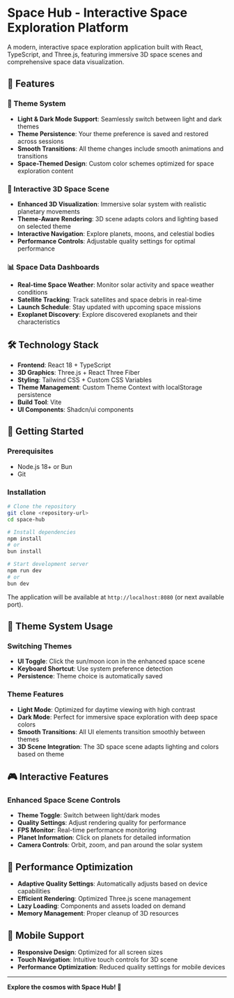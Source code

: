 # Space Hub - Interactive Space Exploration Platform

A modern, interactive space exploration application built with React, TypeScript, and Three.js, featuring immersive 3D space scenes and comprehensive space data visualization.

## 🌟 Features

### 🎨 Theme System
- **Light & Dark Mode Support**: Seamlessly switch between light and dark themes
- **Theme Persistence**: Your theme preference is saved and restored across sessions
- **Smooth Transitions**: All theme changes include smooth animations and transitions
- **Space-Themed Design**: Custom color schemes optimized for space exploration content

### 🚀 Interactive 3D Space Scene
- **Enhanced 3D Visualization**: Immersive solar system with realistic planetary movements
- **Theme-Aware Rendering**: 3D scene adapts colors and lighting based on selected theme
- **Interactive Navigation**: Explore planets, moons, and celestial bodies
- **Performance Controls**: Adjustable quality settings for optimal performance

### 📊 Space Data Dashboards
- **Real-time Space Weather**: Monitor solar activity and space weather conditions
- **Satellite Tracking**: Track satellites and space debris in real-time
- **Launch Schedule**: Stay updated with upcoming space missions
- **Exoplanet Discovery**: Explore discovered exoplanets and their characteristics

## 🛠️ Technology Stack

- **Frontend**: React 18 + TypeScript
- **3D Graphics**: Three.js + React Three Fiber
- **Styling**: Tailwind CSS + Custom CSS Variables
- **Theme Management**: Custom Theme Context with localStorage persistence
- **Build Tool**: Vite
- **UI Components**: Shadcn/ui components

## 🎯 Getting Started

### Prerequisites
- Node.js 18+ or Bun
- Git

### Installation
```bash
# Clone the repository
git clone <repository-url>
cd space-hub

# Install dependencies
npm install
# or
bun install

# Start development server
npm run dev
# or
bun dev
```

The application will be available at `http://localhost:8080` (or next available port).

## 🌙 Theme System Usage

### Switching Themes
- **UI Toggle**: Click the sun/moon icon in the enhanced space scene
- **Keyboard Shortcut**: Use system preference detection
- **Persistence**: Theme choice is automatically saved

### Theme Features
- **Light Mode**: Optimized for daytime viewing with high contrast
- **Dark Mode**: Perfect for immersive space exploration with deep space colors
- **Smooth Transitions**: All UI elements transition smoothly between themes
- **3D Scene Integration**: The 3D space scene adapts lighting and colors based on theme

## 🎮 Interactive Features

### Enhanced Space Scene Controls
- **Theme Toggle**: Switch between light/dark modes
- **Quality Settings**: Adjust rendering quality for performance
- **FPS Monitor**: Real-time performance monitoring
- **Planet Information**: Click on planets for detailed information
- **Camera Controls**: Orbit, zoom, and pan around the solar system

## 🚀 Performance Optimization

- **Adaptive Quality Settings**: Automatically adjusts based on device capabilities
- **Efficient Rendering**: Optimized Three.js scene management
- **Lazy Loading**: Components and assets loaded on demand
- **Memory Management**: Proper cleanup of 3D resources

## 📱 Mobile Support

- **Responsive Design**: Optimized for all screen sizes
- **Touch Navigation**: Intuitive touch controls for 3D scene
- **Performance Optimization**: Reduced quality settings for mobile devices

---

**Explore the cosmos with Space Hub! 🌌**